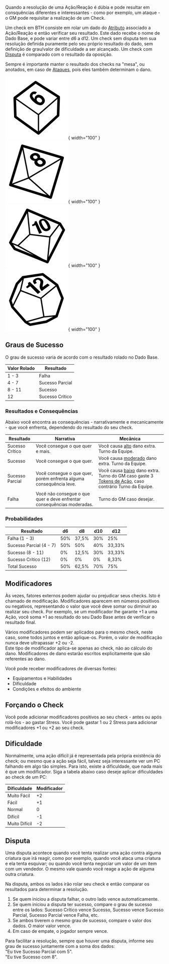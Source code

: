 Quando a resolução de uma Ação/Reação é dúbia e pode resultar em consquências diferentes e interessantes - como por exemplo, um ataque - o GM pode requisitar a realização de um Check.

Um check em BTH consiste em rolar um dado do [Atributo](./character/attributes.md) associado a Ação/Reação e então verificar seu resultado. Este dado recebe o nome de Dado Base, e pode variar entre d6 a d12. Um check sem disputa tem sua resolução definida puramente pelo seu próprio resultado do dado, sem definição de grau/valor de dificuldade a ser alcançado. Um check com [Disputa](#disputa) é comparado com o resultado da oposição.

Sempre é importante manter o resultado dos checks na "mesa", ou anotados, em caso de [Ataques](./combat/moves.md#ataques), pois eles também determinam o dano.

![](../../0_assets/manuscript/images/d6.png){ width="100" }
![](../../0_assets/manuscript/images/d8.png){ width="100" }
![](../../0_assets/manuscript/images/d10.png){ width="100" }
![](../../0_assets/manuscript/images/d12.png){ width="100" }

## Graus de Sucesso

O grau de sucesso varia de acordo com o resultado rolado no Dado Base.

| Valor Rolado | Resultado       |
| ------------ | --------------- |
| 1 - 3        | Falha           |
| 4 - 7        | Sucesso Parcial |
| 8 - 11       | Sucesso         |
| 12           | Sucesso Crítico |

### Resultados e Consequências

Abaixo você encontra as consequências - narrativamente e mecanicamente - que você enfrenta, dependendo do resultado do seu check.

| Resultado       | Narrativa                                                              | Mecânica                                                                                                             |
| --------------- | ---------------------------------------------------------------------- | -------------------------------------------------------------------------------------------------------------------- |
| Sucesso Crítico | Você consegue o que quer e mais.                                       | Você causa <ins>alto</ins> dano extra. Turno da Equipe.                                                              |
| Sucesso         | Você consegue o que quer.                                              | Você causa <ins>moderado</ins> dano extra. Turno da Equipe.                                                          |
| Sucesso Parcial | Você consegue o que quer, porém enfrenta alguma consequência leve.     | Você causa <ins>baixo</ins> dano extra. Turno do GM caso gaste 3 [Tokens de Ação](), caso contrário Turno da Equipe. |
| Falha           | Você não consegue o que quer e deve enfrentar consequências moderadas. | Turno do GM caso desejar.                                                                                            |

### Probabilidades

| Resultado               | d6  | d8    | d10 | d12    |
| ----------------------- | --- | ----- | --- | ------ |
| Falha (1 - 3)           | 50% | 37,5% | 30% | 25%    |
| Sucesso Parcial (4 - 7) | 50% | 50%   | 40% | 33,33% |
| Sucesso (8 - 11)        | 0%  | 12,5% | 30% | 33,33% |
| Sucesso Crítico (12)    | 0%  | 0%    | 0%  | 8,33%  |
| Total Sucesso           | 50% | 62,5% | 70% | 75%    |

<!-- ## Pushing Roll (Stress) -->

## Modificadores

Às vezes, fatores externos podem ajudar ou prejudicar seus checks. Isto é chamado de modificação. Modificadores aparecem em números positivos ou negativos, representando o valor que você deve somar ou diminuir ao realizar seu check. Por exemplo, se um modificador lhe garante +1 a uma Ação, você soma +1 ao resultado do seu Dado Base antes de verificar o resultado final.  

Vários modificadores podem ser aplicados para o mesmo check, neste caso, some todos juntos e então aplique-os. Porém, o valor de modificação nunca deve ultrapassar +2 ou -2.  
Este tipo de modificador aplica-se apenas ao check, não ao cálculo do dano. Modificadores de dano estarão escritos explicitamente que são referentes ao dano.  

Você pode receber modificadores de diversas fontes:

- Equipamentos e Habilidades
- Dificuldade
- Condições e efeitos do ambiente
<!-- - Ajuda -->

## Forçando o Check

Você pode adicionar modificadores positivos ao seu check - antes ou após rolá-los - ao gastar Stress. Você pode gastar 1 ou 2 Stress para adicionar modificadores +1 ou +2 ao seu check.

## Dificuldade

Normalmente, uma ação difícil já é representada pela própria existência do check; ou mesmo que a ação seja fácil, talvez seja interessante ver um PC falhando em algo tão simples. Para isto, existe a dificuldade, que nada mais é que um modificador. Siga a tabela abaixo caso deseje aplicar dificuldades ao check de um PC:

| Dificuldade   | Modificador |
| ------------- | ----------- |
| Muito Fácil   | +2          |
| Fácil         | +1          |
| Normal        | 0           |
| Difícil       | -1          |
| Muito Difícil | -2          |

## Disputa

Uma disputa acontece quando você tenta realizar uma ação contra alguma criatura que irá reagir, como por exemplo, quando você ataca uma criatura e ela tenta esquivar; ou quando você tenta negociar um valor de um item com um vendedor. O mesmo vale quando você reage a ação de alguma outra criatura.  

Na disputa, ambos os lados irão rolar seu check e então comparar os resultados para determinar a resolução.

1. Se quem iniciou a disputa falhar, o outro lado vence automaticamente.
2. Se quem iniciou a disputa ter sucesso, compare o grau de sucesso entre os lados: Sucesso Crítico vence Sucesso, Sucesso vence Sucesso Parcial, Sucesso Parcial vence Falha, etc.
3. Se ambos tiverem o mesmo grau de sucesso, compare o valor dos dados. O maior valor vence.
4. Em caso de empate, o jogador sempre vence.

Para facilitar a resolução, sempre que houver uma disputa, informe seu grau de sucesso juntamente com a soma dos dados:  
"Eu tive Sucesso Parcial com 5".  
"Eu tive Sucesso com 8".

<!-- ## Check em Grupo -->
<!-- ## Ajuda -->

